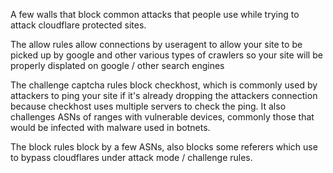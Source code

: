 A few walls that block common attacks that people use while trying to attack cloudflare protected sites.

The allow rules allow connections by useragent to allow your site to be picked up by google and other various types of crawlers so your site will be properly displated on google / other search engines

The challenge captcha rules block checkhost, which is commonly used by attackers to ping your site if it's already dropping the attackers connection because checkhost uses multiple servers to check the ping. It also challenges ASNs of ranges with vulnerable devices, commonly those that would be infected with malware used in botnets.

The block rules block by a few ASNs, also blocks some referers which use to bypass cloudflares under attack mode / challenge rules.
